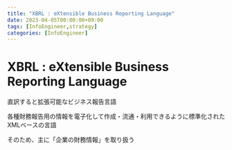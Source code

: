 ```yaml
---
title: "XBRL : eXtensible Business Reporting Language"
date: 2023-04-05T00:00:00+09:00
tags: [InfoEngineer,strategy]
categories: [InfoEngineer]
---
```

# XBRL : eXtensible Business Reporting Language

直訳すると拡張可能なビジネス報告言語

各種財務報告用の情報を電子化して作成・流通・利用できるように標準化されたXMLベースの言語

そのため、主に「企業の財務情報」を取り扱う
